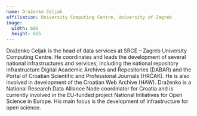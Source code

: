 ```yaml
---
name: Draženko Celjak
affiliation: University Computing Centre, University of Zagreb
image:
  width: 600
  height: 615
---
```


Draženko Celjak is the head of data services at SRCE – Zagreb University Computing Centre. He coordinates and leads the development of several national infrastructures and services, including the national repository infrastructure Digital Academic Archives and Repositories (DABAR) and the Portal of Croatian Scientific and Professional Journals (HRČAK). He is also involved in development of the Croatian Web Archive (HAW). Draženko is a National Research Data Alliance Node coordinator for Croatia and is currently involved in the EU-funded project National Initiatives for Open Science in Europe. His main focus is the development of infrastructure for open science.
